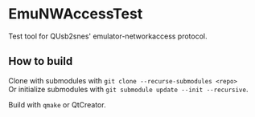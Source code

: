 # EmuNWAccessTest

Test tool for QUsb2snes' emulator-networkaccess protocol.

## How to build

Clone with submodules with `git clone --recurse-submodules <repo>`\
Or initialize submodules with `git submodule update --init --recursive`.

Build with `qmake` or QtCreator.
